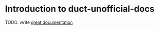 # Introduction to duct-unofficial-docs

TODO: write [great documentation](http://jacobian.org/writing/what-to-write/)

